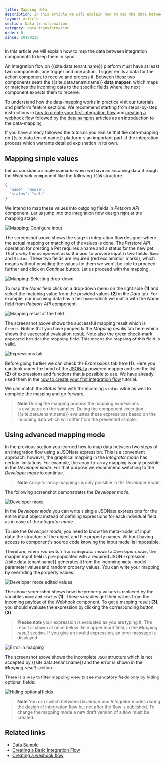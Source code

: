 ```yaml
---
title: Mapping data
description: In this article we will explain how to map the data between integration components to keep them in sync.
layout: article
section: Data transformation
category: data-transformation
order: 0
since: 20180216
---
```


In this article we will explain how to map the data between integration components to keep them in sync.

An integration flow on {{site.data.tenant.name}} platform must have at least two components, one trigger and one action. Trigger emits a data for the action component to receive and process it. Between these two components seats the {{site.data.tenant.name}} **data mapper**, which maps or matches the incoming data to the specific fields where the next component expects them to receive.

To understand how the data-mapping works in practice visit our tutorials and platform feature sections. We recommend starting from steps-by-step instructions in [how to create your first integration flow](/getting-started/first-flow) and [creating a webhook flow](/getting-started/webhooks-flow) followed by the [data samples](/getting-started/data-sample-overview) articles as an introduction to the data-mapping.

If you have already followed the tutorials you realise that the data-mapping on {{site.data.tenant.name}} platform is an important part of the integration process which warrants detailed explanation in its own.

## Mapping simple values

Let us consider a simple scenario when we have an incoming data through the *Webhook* component like the following `JSON` structure.

```js
{
  "name": "Goose",
  "status": "sold"
}
```

We intend to map these values into outgoing fields in *Petstore API* component. Let us jump into the integration flow design right at the mapping stage.

![Mapping: Configure input](/assets/img/integrator-guide/data-mapper/mapper-01.png "Mapping: Configure input")

The screenshot above shows the stage in integration flow designer where the actual mapping or matching of the values is done. The *Petstore API* operation for creating a Pet requires a name and a status for the new pet. That's why the component asks the user to provide input in two fields: `Name` and `Status`. These two fields are required (red exclamation marks), which means without providing the values for them we won't be able to proceed further and click on *Continue* button. Let us proceed with the mapping.

![Mapping: Selecting drop-down](/assets/img/integrator-guide/data-mapper/mapper-02.png "Mapping: Selecting drop-down")

To map the *Name* field click on a drop-down menu on the right side **(1)** and select the matching value from the provided values **(2)** in the *Data* tab. For example, our incoming data has a field `name` which we match with the *Name* field from *Petstore API* component.

![Mapping result of the field](/assets/img/integrator-guide/data-mapper/mapper-03.png "Mapping result of the field")

The screenshot above shows the successful mapping result which is `Gromit`. Notice that you have jumped to the *Mapping results* tab here which shows the successful evaluation result. Note also the green check-mark appeared besides the mapping field. This means the mapping of this field is valid.

![Expressions tab](/assets/img/integrator-guide/data-mapper/mapper-04.png "Expressions tab")

Before going further we can check the *Expressions* tab here **(1)**. Here you can look under the hood of the [JSONata](http://jsonata.org/) powered mapper and see the list **(2)** of expressions and functions that is possible to use. We have already used them in the [how to create your first integration flow](/getting-started/first-flow) tutorial.

We can match the *Status* field with the incoming `status` value as well to complete the mapping and go forward.

> **Note** During the mapping process the mapping expressions is evaluated on the samples. During the component execution {{site.data.tenant.name}} evaluates these expressions based on the incoming data which will differ from the presented sample.

## Using advanced mapping mode

In the previous section you learned how to map data between two steps of an integration flow using a JSONata expression. This is a convenient approach, however, the graphical mapping in the *Integrator mode* has certain limitations. For example, the array-to-array mapping is only possible in the *Developer mode*. For that purpose we recommend switching to the *Developer mode* to continue.

> **Note** Array-to-array mappings is only possible in the *Developer mode*.

The following screenshot demonstrates the *Developer mode*.

![Developer mode](/assets/img/integrator-guide/data-mapper/mapper-05.png "Developer mode")

In the *Developer mode* you can write a single JSONata expressions for the entire input object instead of defining expressions for each individual field as in case of the *Integrator mode*.

To use the *Developer mode*, you need to know the meta-model of input data: the structure of the object and the property names. Without having access to component's source code knowing the input model is impossible.

Therefore, when you switch from *Integrator mode* to *Developer mode*, the mapper input field is pre-populated with a required JSON expression. {{site.data.tenant.name}} generates it from the incoming meta-model parameter values and random property values. You can write your mapping by overriding the property values.

![Developer mode edited values](/assets/img/integrator-guide/data-mapper/mapper-06.png "Developer mode edited values")

The above screenshot shows how the property values is replaced by the variables `name` and `status` **(1)**. These variables get their values from the incoming payload of the Webhook component. To get a mapping result **(3)**, you should evaluate the expression by clicking the corresponding button **(3)**.

> **Please note** your expression is evaluated as you are typing it. The result is shown at once below the mapper input field, in the *Mapping result* section. If you give an invalid expression, an error message is displayed.

![Error in mapping](/assets/img/integrator-guide/data-mapper/mapper-07.png "Error in mapping")

The screenshot above shows the incomplete `JSON` structure which is not accepted by {{site.data.tenant.name}} and the error is shown in the *Mapping result* section.

There is a way to filter mapping view to see mandatory fields only by hiding optional fields:

![Hiding optional fields](/assets/img/RN/323/hide-optional-fields.gif)

> **Note** You can switch between *Developer* and *Integrator* modes during the design of integration flow but not after the flow is published. To change the mapping mode a new draft version of a flow must be created.

## Related links

- [Data Sample](/getting-started/data-sample-overview)
- [Creating a Basic Integration Flow](/getting-started/first-flow)
- [Creating a webhook flow](/getting-started/webhooks-flow)
